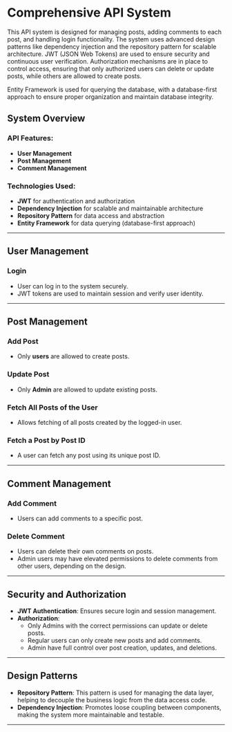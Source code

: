 # Comprehensive API System

This API system is designed for managing posts, adding comments to each post, and handling login functionality. The system uses advanced design patterns like dependency injection and the repository pattern for scalable architecture. JWT (JSON Web Tokens) are used to ensure security and continuous user verification. Authorization mechanisms are in place to control access, ensuring that only authorized users can delete or update posts, while others are allowed to create posts.

Entity Framework is used for querying the database, with a database-first approach to ensure proper organization and maintain database integrity.

## System Overview

### API Features:

- **User Management**
- **Post Management**
- **Comment Management**

### Technologies Used:

- **JWT** for authentication and authorization
- **Dependency Injection** for scalable and maintainable architecture
- **Repository Pattern** for data access and abstraction
- **Entity Framework** for data querying (database-first approach)
  
---

## User Management

### Login
- User can log in to the system securely.
- JWT tokens are used to maintain session and verify user identity.

---

## Post Management

### Add Post
- Only **users** are allowed to create posts.
  
### Update Post
- Only **Admin** are allowed to update existing posts.

### Fetch All Posts of the User
- Allows fetching of all posts created by the logged-in user.

### Fetch a Post by Post ID
- A user can fetch any post using its unique post ID.

---

## Comment Management

### Add Comment
- Users can add comments to a specific post.

### Delete Comment
- Users can delete their own comments on posts.
- Admin users may have elevated permissions to delete comments from other users, depending on the design.

---

## Security and Authorization

- **JWT Authentication**: Ensures secure login and session management.
- **Authorization**: 
  - Only Admins with the correct permissions can update or delete posts.
  - Regular users can only create new posts and add comments.
  - Admin have full control over post creation, updates, and deletions.

---

## Design Patterns

- **Repository Pattern**: This pattern is used for managing the data layer, helping to decouple the business logic from the data access code.
- **Dependency Injection**: Promotes loose coupling between components, making the system more maintainable and testable.
****
